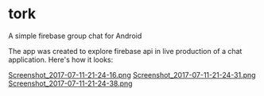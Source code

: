 # tork
A simple firebase group chat for Android

The app was created to explore firebase api in live production of a chat application.
Here's how it looks:

[Screenshot_2017-07-11-21-24-16.png](https://postimg.org/image/y0tdj172l/)
[Screenshot_2017-07-11-21-24-31.png](https://postimg.org/image/tgbshucr1/)
[Screenshot_2017-07-11-21-24-38.png](https://postimg.org/image/513kgsdu5/)

